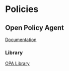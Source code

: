 # Policies

## Open Policy Agent

[Documentation](https://open-policy-agent.github.io/gatekeeper/website/docs/)

### Library

[OPA Library](https://open-policy-agent.github.io/gatekeeper-library/website/)

